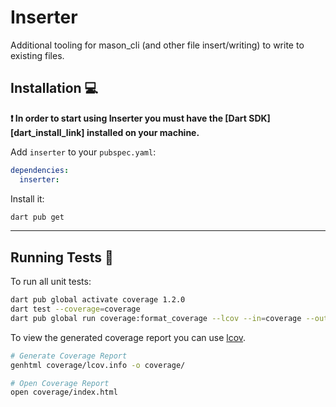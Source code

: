 # Inserter

Additional tooling for mason_cli (and other file insert/writing) to write to existing files.

## Installation 💻

**❗ In order to start using Inserter you must have the [Dart SDK][dart_install_link] installed on your machine.**

Add `inserter` to your `pubspec.yaml`:

```yaml
dependencies:
  inserter:
```

Install it:

```sh
dart pub get
```

---

## Running Tests 🧪

To run all unit tests:

```sh
dart pub global activate coverage 1.2.0
dart test --coverage=coverage
dart pub global run coverage:format_coverage --lcov --in=coverage --out=coverage/lcov.info
```

To view the generated coverage report you can use [lcov](https://github.com/linux-test-project/lcov).

```sh
# Generate Coverage Report
genhtml coverage/lcov.info -o coverage/

# Open Coverage Report
open coverage/index.html
```
